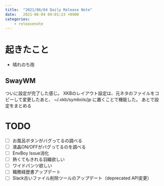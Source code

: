 ```yaml
---
title:  "2021/06/04 Daily Release Note"
date:   2021-06-04 09:01:23 +0900
categories:
    - releasenote
---
```

# 起きたこと

* 晴れのち雨

## SwayWM

ついに設定が完了した感じ。
XKBのレイアウト設定は、元ネタのファイルをコピーして変更したあと、 ~/.xkb/symbols/jp に置くことで機能した。
あとで設定をまとめる

# TODO 

- [ ] お風呂ボタンがバグってるの調べる
- [ ] 液晶ON/OFFがバグってるのを調べる
- [ ] EnvBoy Issue消化
- [ ] 熱くてもきれる羽織欲しい
- [ ] ワイドパンツ欲しい
- [ ] 職務経歴書アップデート
- [ ] Slack古いファイル削除ツールのアップデート（deprecated API変更）